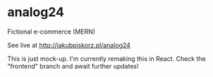 # analog24

Fictional e-commerce (MERN)

See live at http://jakubpiskorz.pl/analog24

This is just mock-up.
I'm currently remaking this in React. Check the "frontend" branch and await further updates!
